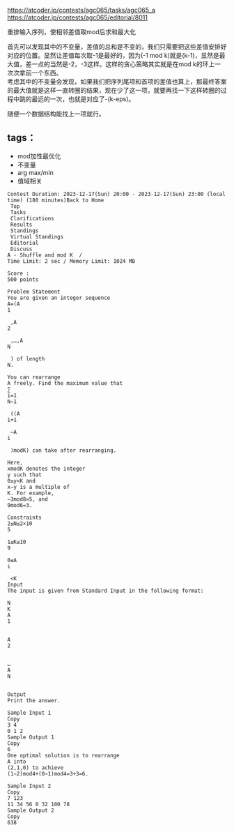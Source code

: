 https://atcoder.jp/contests/agc065/tasks/agc065_a  
https://atcoder.jp/contests/agc065/editorial/8011  


重排输入序列，使相邻差值取mod后求和最大化  

首先可以发现其中的不变量，差值的总和是不变的，我们只需要把这些差值安排好对应的位置。显然让差值每次取-1是最好的，因为(-1 mod k)就是(k-1)，显然是最大值，差一点的当然是-2，-3这样。这样的贪心策略其实就是在mod k的环上一次次拿前一个东西。  
考虑其中的不变量会发现，如果我们把序列尾项和首项的差值也算上，那最终答案的最大值就是这样一直转圈的结果，现在少了这一项，就要再找一下这样转圈的过程中跳的最远的一次，也就是对应了-(k-eps)。  

随便一个数据结构能找上一项就行。

## tags：

- mod加性最优化
- 不变量
- arg max/min
- 值域相关

```
Contest Duration: 2023-12-17(Sun) 20:00 - 2023-12-17(Sun) 23:00 (local time) (180 minutes)Back to Home
 Top
 Tasks
 Clarifications
 Results
 Standings
 Virtual Standings
 Editorial
 Discuss
A - Shuffle and mod K  / 
Time Limit: 2 sec / Memory Limit: 1024 MB

Score : 
500 points

Problem Statement
You are given an integer sequence 
A=(A 
1
​
 ,A 
2
​
 ,…,A 
N
​
 ) of length 
N.

You can rearrange 
A freely. Find the maximum value that 
∑ 
i=1
N−1
​
 ((A 
i+1
​
 −A 
i
​
 )modK) can take after rearranging.

Here, 
xmodK denotes the integer 
y such that 
0≤y<K and 
x−y is a multiple of 
K. For example, 
−3mod8=5, and 
9mod6=3.

Constraints
2≤N≤2×10 
5
 
1≤K≤10 
9
 
0≤A 
i
​
 <K
Input
The input is given from Standard Input in the following format:

N 
K
A 
1
​
  
A 
2
​
  
… 
A 
N
​
 
Output
Print the answer.

Sample Input 1
Copy
3 4
0 1 2
Sample Output 1
Copy
6
One optimal solution is to rearrange 
A into 
(2,1,0) to achieve 
(1−2)mod4+(0−1)mod4=3+3=6.

Sample Input 2
Copy
7 123
11 34 56 0 32 100 78
Sample Output 2
Copy
638
```
